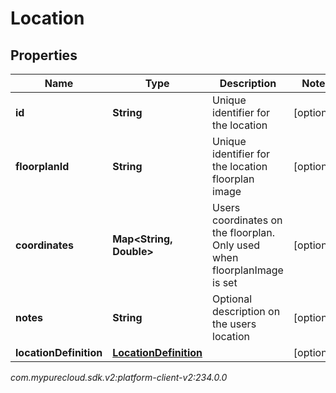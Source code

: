 # Location


## Properties

| Name | Type | Description | Notes |
| ------------ | ------------- | ------------- | ------------- |
| **id** | **String** | Unique identifier for the location |  [optional] |
| **floorplanId** | **String** | Unique identifier for the location floorplan image |  [optional] |
| **coordinates** | **Map&lt;String, Double&gt;** | Users coordinates on the floorplan. Only used when floorplanImage is set |  [optional] |
| **notes** | **String** | Optional description on the users location |  [optional] |
| **locationDefinition** | [**LocationDefinition**](LocationDefinition) |  |  [optional] |




_com.mypurecloud.sdk.v2:platform-client-v2:234.0.0_
